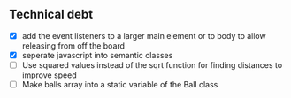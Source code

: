 ## Technical debt
- [x] add the event listeners to a larger main element or to body to allow releasing from off the board
- [x] seperate javascript into semantic classes
- [ ] Use squared values instead of the sqrt function for finding distances to improve speed
- [ ] Make balls array into a static variable of the Ball class